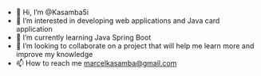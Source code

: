 - 👋 Hi, I’m @Kasamba5i
- 👀 I’m interested in developing web applications and Java card application
- 🌱 I’m currently learning Java Spring Boot
- 💞️ I’m looking to collaborate on a project that will help me learn more and improve my knowledge
- 📫 How to reach me marcelkasamba@gmail.com

<!---
Kasamba5i/Kasamba5i is a ✨ special ✨ repository because its `README.md` (this file) appears on your GitHub profile.
You can click the Preview link to take a look at your changes.
--->

